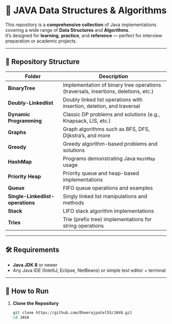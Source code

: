 # 🚀 JAVA Data Structures & Algorithms

This repository is a **comprehensive collection** of Java implementations covering a wide range of **Data Structures** and **Algorithms**.  
It’s designed for **learning**, **practice**, and **reference** — perfect for interview preparation or academic projects.

---

## 📂 Repository Structure

| Folder | Description |
|--------|-------------|
| **BinaryTree** | Implementation of binary tree operations (traversals, insertions, deletions, etc.) |
| **Doubly-Linkedlist** | Doubly linked list operations with insertion, deletion, and traversal |
| **Dynamic Programming** | Classic DP problems and solutions (e.g., Knapsack, LIS, etc.) |
| **Graphs** | Graph algorithms such as BFS, DFS, Dijkstra’s, and more |
| **Greedy** | Greedy algorithm-based problems and solutions |
| **HashMap** | Programs demonstrating Java `HashMap` usage |
| **Priority Heap** | Priority queue and heap-based implementations |
| **Queue** | FIFO queue operations and examples |
| **Single-Linkedlist-operations** | Singly linked list manipulations and methods |
| **Stack** | LIFO stack algorithm implementations |
| **Tries** | Trie (prefix tree) implementations for string operations |

---

## 🛠️ Requirements

- **Java JDK 8** or newer
- Any Java IDE (IntelliJ, Eclipse, NetBeans) or simple text editor + terminal

---

## 📜 How to Run

1. **Clone the Repository**
   ```bash
   git clone https://github.com/Dheerajpatel55/JAVA.git
   cd JAVA
